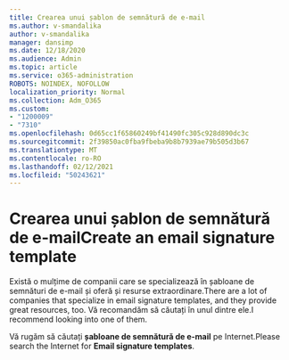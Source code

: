 ```yaml
---
title: Crearea unui șablon de semnătură de e-mail
ms.author: v-smandalika
author: v-smandalika
manager: dansimp
ms.date: 12/18/2020
ms.audience: Admin
ms.topic: article
ms.service: o365-administration
ROBOTS: NOINDEX, NOFOLLOW
localization_priority: Normal
ms.collection: Adm_O365
ms.custom:
- "1200009"
- "7310"
ms.openlocfilehash: 0d65cc1f65860249bf41490fc305c928d890dc3c
ms.sourcegitcommit: 2f39850ac0fba9fbeba9b8b7939ae79b505d3b67
ms.translationtype: MT
ms.contentlocale: ro-RO
ms.lasthandoff: 02/12/2021
ms.locfileid: "50243621"
---
```

# <a name="create-an-email-signature-template"></a><span data-ttu-id="cdd34-102">Crearea unui șablon de semnătură de e-mail</span><span class="sxs-lookup"><span data-stu-id="cdd34-102">Create an email signature template</span></span>

<span data-ttu-id="cdd34-103">Există o mulțime de companii care se specializează în șabloane de semnături de e-mail și oferă și resurse extraordinare.</span><span class="sxs-lookup"><span data-stu-id="cdd34-103">There are a lot of companies that specialize in email signature templates, and they provide great resources, too.</span></span> <span data-ttu-id="cdd34-104">Vă recomandăm să căutați în unul dintre ele.</span><span class="sxs-lookup"><span data-stu-id="cdd34-104">I recommend looking into one of them.</span></span>

<span data-ttu-id="cdd34-105">Vă rugăm să căutați **șabloane de semnătură de e-mail** pe Internet.</span><span class="sxs-lookup"><span data-stu-id="cdd34-105">Please search the Internet for **Email signature templates**.</span></span>